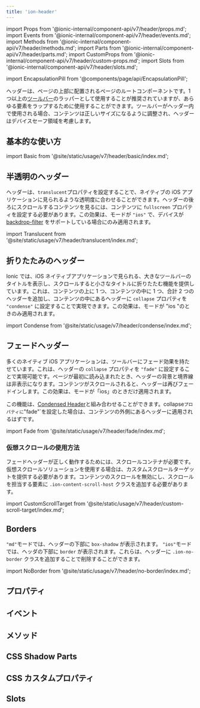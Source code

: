 ```yaml
---
title: 'ion-header'
---
```


import Props from '@ionic-internal/component-api/v7/header/props.md';
import Events from '@ionic-internal/component-api/v7/header/events.md';
import Methods from '@ionic-internal/component-api/v7/header/methods.md';
import Parts from '@ionic-internal/component-api/v7/header/parts.md';
import CustomProps from '@ionic-internal/component-api/v7/header/custom-props.md';
import Slots from '@ionic-internal/component-api/v7/header/slots.md';

<head>
  <title>ion-header: Header Parent Component for Ionic Framework Apps</title>
  <meta
    name="description"
    content="ion-headerは、ツールバーを保持する親コンポーネントです。ion-headerは、ページの3つのルート要素のうちの1つである必要があることに注意することが重要です。"
  />
</head>

import EncapsulationPill from '@components/page/api/EncapsulationPill';

ヘッダーは、ページの上部に配置されるページのルートコンポーネントです。1 つ以上の[ツールバー](./toolbar)のラッパーとして使用することが推奨されていますが、あらゆる要素をラップするために使用することができます。ツールバーがヘッダー内で使用される場合、コンテンツは正しいサイズになるように調整され、ヘッダーはデバイスセーフ領域を考慮します。

## 基本的な使い方

import Basic from '@site/static/usage/v7/header/basic/index.md';

<Basic />

## 半透明のヘッダー

ヘッダーは、`translucent`プロパティを設定することで、ネイティブの iOS アプリケーションに見られるような透明度に合わせることができます。ヘッダーの後ろにスクロールするコンテンツを見るには、コンテンツに `fullscreen` プロパティを設定する必要があります。この効果は、モードが `"ios"` で、デバイスが [backdrop-filter](https://developer.mozilla.org/en-US/docs/Web/CSS/backdrop-filter#browser_compatibility) をサポートしている場合にのみ適用されます。

import Translucent from '@site/static/usage/v7/header/translucent/index.md';

<Translucent />

## 折りたたみのヘッダー

Ionic では、iOS ネイティブアプリケーションで見られる、大きなツールバーのタイトルを表示し、スクロールすると小さなタイトルに折りたたむ機能を提供しています。これは、コンテンツの上に 1 つ、コンテンツの中に 1 つ、合計 2 つのヘッダーを追加し、コンテンツの中にあるヘッダーに `collapse` プロパティを `"condense"` に設定することで実現できます。この効果は、モードが "ios "のときのみ適用されます。

import Condense from '@site/static/usage/v7/header/condense/index.md';

<Condense />

## フェードヘッダー

多くのネイティブ iOS アプリケーションは、ツールバーにフェード効果を持たせています。これは、ヘッダーの `collapse` プロパティを `"fade"` に設定することで実現可能です。ページが最初に読み込まれたとき、ヘッダーの背景と境界線は非表示になります。コンテンツがスクロールされると、ヘッダーは再びフェードインします。この効果は、モードが「ios」のときだけ適用されます。

この機能は、[Condensed Header](#condensed-header)と組み合わせることができます。collapse`プロパティに`"fade"`を設定した場合は、コンテンツの外側にあるヘッダーに適用されるはずです。

import Fade from '@site/static/usage/v7/header/fade/index.md';

<Fade />

### 仮想スクロールの使用方法

フェードヘッダーが正しく動作するためには、スクロールコンテナが必要です。仮想スクロールソリューションを使用する場合は、カスタムスクロールターゲットを提供する必要があります。コンテンツのスクロールを無効にし、スクロールを担当する要素に `.ion-content-scroll-host` クラスを追加する必要があります。

import CustomScrollTarget from '@site/static/usage/v7/header/custom-scroll-target/index.md';

<CustomScrollTarget />

## Borders

`"md"`モードでは、ヘッダーの下部に `box-shadow` が表示されます。 `"ios"`モードでは、ヘッダの下部に `border` が表示されます。これらは、ヘッダーに `.ion-no-border` クラスを追加することで削除することができます。

import NoBorder from '@site/static/usage/v7/header/no-border/index.md';

<NoBorder />

## プロパティ

<Props />

## イベント

<Events />

## メソッド

<Methods />

## CSS Shadow Parts

<Parts />

## CSS カスタムプロパティ

<CustomProps />

## Slots

<Slots />
